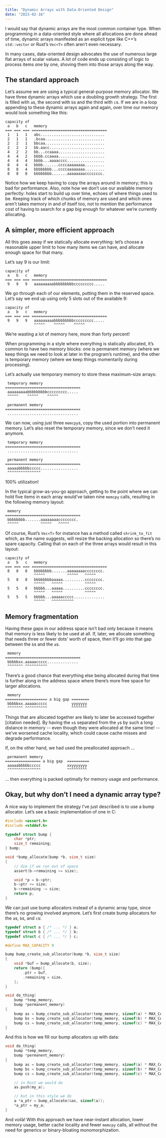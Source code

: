 ```yaml
---
title: "Dynamic Arrays with Data-Oriented Design"
date: "2023-02-16"
---
```


I would say that dynamic arrays are
the most common container type.
When programming in a data-oriented style
where all allocations are done ahead of time,
dynamic arrays manifested as an explicit type
like C++’s `std::vector` or Rust’s `Vec<T>`
often aren’t even necessary.

In many cases,
data-oriented design advocates the use of
numerous large flat arrays of scalar values.
A lot of code ends up consisting of
logic to process items one by one,
shoving them into those arrays
along the way.

## The standard approach

Let’s assume we are using
a typical general-purpose memory allocator.
We have three dynamic arrays
which use a doubling growth strategy.
The first is filled with `a`s,
the second with `b`s
and the third with `c`s.
If we are in a loop
appending to these dynamic arrays
again and again,
over time our memory would look
something like this:

```
capacity of
 a   b   c   memory
=== === === ==================================
 1   1   1   abc.............................
 2   1   1   .bcaa...........................
 2   2   1   bbcaa...........................
 2   2   2   bb.aacc.........................
 4   2   2   bb...ccaaaa.....................
 4   4   2   bbbb.ccaaaa.....................
 4   4   4   bbbb...aaaacccc.................
 8   4   4   bbbb.......ccccaaaaaaaa.........
 8   8   4   bbbbbbbb...ccccaaaaaaaa.........
 8   8   8   bbbbbbbb.......aaaaaaaacccccccc.
```

Notice how we keep having to
copy the arrays around in memory;
this is bad for performance.
Also, note how we don’t use
our available memory perfectly:
holes start to build up over time,
echoes of where things used to be.
Keeping track of which chunks of memory
are used and which ones aren’t
takes memory in and of itself too,
not to mention the performance cost
of having to search for
a gap big enough for
whatever we’re currently allocating.

## A simpler, more efficient approach

All this goes away if we statically allocate everything:
let’s choose a reasonable upper limit
to how many items we can have,
and allocate enough space for that many.

Let’s say 9 is our limit:

```
capacity of
 a   b   c   memory
=== === === ==================================
 9   9   9   aaaaaaaaabbbbbbbbbccccccccc.....
```

We go through each of our elements,
putting them in the reserved space.
Let’s say we end up using only 5 slots
out of the available 9:

```
capacity of
 a   b   c   memory
=== === === ==================================
 9   9   9   aaaaaaaaabbbbbbbbbccccccccc.....
             ^^^^^    ^^^^^    ^^^^^
```

We’re wasting a lot of memory here,
more than forty percent!

When programming in a style
where everything is statically allocated,
it’s common to have two memory blocks:
one is permanent memory
(where we keep things we need to look at
later in the program’s runtime),
and the other is temporary memory
(where we keep things momentarily
during processing).

Let’s actually use temporary memory
to store these maximum-size arrays:

```
 temporary memory
==================================
 aaaaaaaaabbbbbbbbbccccccccc.....
 ^^^^^    ^^^^^    ^^^^^

 permanent memory
==================================
 ................................
```

We can now,
using just three `memcpy`s,
copy the used portion into permanent memory.
Let’s also reset the temporary memory,
since we don’t need it anymore.

```
 temporary memory
==================================
 ................................

 permanent memory
==================================
 aaaaabbbbbccccc.................
 ^^^^^^^^^^^^^^^
```

100% utilization!

In the typical grow-as-you-go approach,
getting to the point where we can hold
five items in each array
would’ve taken nine `memcpy` calls,
resulting in the following memory layout:

```
 memory
==================================
 bbbbbbbb.......aaaaaaaacccccccc.
 ^^^^^          ^^^^^   ^^^^^
```

Of course, Rust’s `Vec<T>` for instance
has a method called `shrink_to_fit`
which, as the name suggests,
will resize the backing allocation
so there’s no spare capacity.
Calling that on each of the three arrays
would result in this layout:

```
capacity of
 a   b   c   memory
=== === === ==================================
 8   8   8   bbbbbbbb.......aaaaaaaacccccccc.
             ^^^^^          ^^^^^   ^^^^^
 5   8   8   bbbbbbbbaaaaa..........cccccccc.
             ^^^^^   ^^^^^          ^^^^^
 5   5   8   bbbbb...aaaaa..........cccccccc.
             ^^^^^   ^^^^^          ^^^^^
 5   5   5   bbbbb...aaaaaccccc..............
             ^^^^^   ^^^^^^^^^^
```

## Memory fragmentation

Having these gaps in our address space
isn’t bad only because it means
that memory is less likely to be used at all.
If, later, we allocate something that needs
three or fewer dots’ worth of space,
then it’ll go into that gap
between the `b`s and the `a`s.

```
 memory
==================================
 bbbbbxx.aaaaaccccc..............
 ^^^^^^^ ^^^^^^^^^^
```

There’s a good chance that
everything else being allocated during that time
is further along in the address space
where there’s more free space
for larger allocations.

```
 memory
=================== a big gap ========
 bbbbbxx.aaaaaccccc           yyyyyyy
 ^^^^^^^ ^^^^^^^^^^           ^^^^^^^
```

Things that are allocated together
are likely to later be accessed together
[citation needed].
By having the `x`s separated from the `y`s
by such a long distance in memory
-- even though they were allocated at the same time! --
we’ve worsened cache locality,
which could cause cache misses
and degrade performance.

If, on the other hand,
we had used the preallocated approach ...

```
 permanent memory
================ a big gap  ==========
 aaaaabbbbbccccc            xxyyyyyyy
 ^^^^^^^^^^^^^^^            ^^^^^^^^^
```

... then everything is packed optimally
for memory usage and performance.

## Okay, but why don’t I need a dynamic array type?

A nice way to implement
the strategy I’ve just described
is to use a bump allocator.
Let’s see a basic implementation of one in C:

```c
#include <assert.h>
#include <stddef.h>

typedef struct bump {
	char *ptr;
	size_t remaining;
} bump;

void *bump_allocate(bump *b, size_t size)
{
	// die if we run out of space
	assert(b->remaining >= size);

	void *p = b->ptr;
	b->ptr += size;
	b->remaining -= size;
	return p;
}
```

We can just use bump allocators
instead of a dynamic array type,
since there’s no growing involved anymore.
Let’s first create bump allocators
for the `a`s, `b`s, and `c`s:

```c
typedef struct a { /* ... */ } a;
typedef struct b { /* ... */ } b;
typedef struct c { /* ... */ } c;

#define MAX_CAPACITY 9

bump bump_create_sub_allocator(bump *b, size_t size)
{
	void *buf = bump_allocate(b, size);
	return (bump){
		.ptr = buf,
		.remaining = size,
	};
}

void do_thing(
	bump *temp_memory,
	bump *permanent_memory)
{
	bump as = bump_create_sub_allocator(temp_memory, sizeof(a) * MAX_CAPACITY);
	bump bs = bump_create_sub_allocator(temp_memory, sizeof(b) * MAX_CAPACITY);
	bump cs = bump_create_sub_allocator(temp_memory, sizeof(c) * MAX_CAPACITY);
}
```

And this is how we fill our bump allocators up with data:

```c
void do_thing(
	bump *temp_memory,
	bump *permanent_memory)
{
	bump as = bump_create_sub_allocator(temp_memory, sizeof(a) * MAX_CAPACITY);
	bump bs = bump_create_sub_allocator(temp_memory, sizeof(b) * MAX_CAPACITY);
	bump cs = bump_create_sub_allocator(temp_memory, sizeof(c) * MAX_CAPACITY);

	// in Rust we would do
	as.push(my_a);

	// but in this style we do
	a *a_ptr = bump_allocate(&as, sizeof(a));
	*a_ptr = my_a;
}
```

And voilà!
With this approach we have
near-instant allocation,
lower memory usage,
better cache locality
and fewer `memcpy` calls,
all without the need for
generics or binary-bloating monomorphization.
